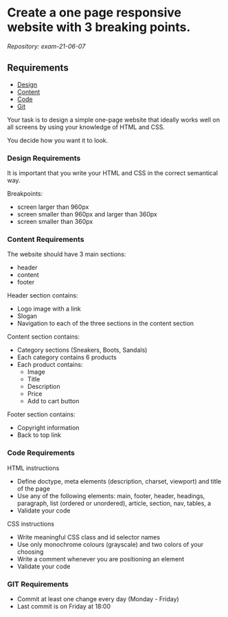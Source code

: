 # Create a one page responsive website with 3 breaking points.
*Repository: exam-21-06-07*

## Requirements
- [Design](#design)
- [Content](#content)
- [Code](#code)
- [Git](#git)

Your task is to design a simple one-page website that ideally works well on all screens by using your knowledge of HTML and CSS.

You decide how you want it to look.

### Design Requirements

It is important that you write your HTML and CSS in the correct semantical way.

Breakpoints:
- screen larger than 960px
- screen smaller than 960px and larger than 360px
- screen smaller than 360px

### Content Requirements

The website should have 3 main sections:
- header
- content
- footer

Header section contains:
- Logo image with a link
- Slogan
- Navigation to each of the three sections in the content section

Content section contains:
- Category sections (Sneakers, Boots, Sandals)
- Each category contains 6 products
- Each product contains:
	* Image
	* Title
	* Description
	* Price
	* Add to cart button

Footer section contains:
 - Copyright information
 - Back to top link

### Code Requirements

HTML instructions
- Define doctype, meta elements (description, charset, viewport) and title of the page
- Use any of the following elements:
  main, footer, header, headings, paragraph, list (ordered or unordered), article, section, nav, tables, a
- Validate your code

CSS instructions
- Write meaningful CSS class and id selector names
- Use only monochrome colours (grayscale) and two colors of your choosing
- Write a comment whenever you are positioning an element
- Validate your code

### GIT Requirements

- Commit at least one change every day (Monday - Friday)
- Last commit is on Friday at 18:00